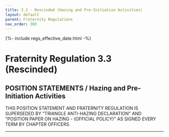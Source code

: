 ```yaml
---
title: 3.3 - Rescinded (Hazing and Pre-Initiation Activities)
layout: default
parent: Fraternity Regulations
nav_order: 303
---
```

{%- include regs_effective_date.html -%}

# Fraternity Regulation 3.3 (Rescinded)

## POSITION STATEMENTS / Hazing and Pre-Initiation Activities

THIS POSITION STATEMENT AND FRATERNITY REGULATION IS SUPERSEDED
BY "TRIANGLE ANTI-HAZING DECLARATION" AND "POSITION PAPER ON
HAZING - (OFFICIAL POLICY)" AS SIGNED EVERY TERM BY CHAPTER
OFFICERS.

---